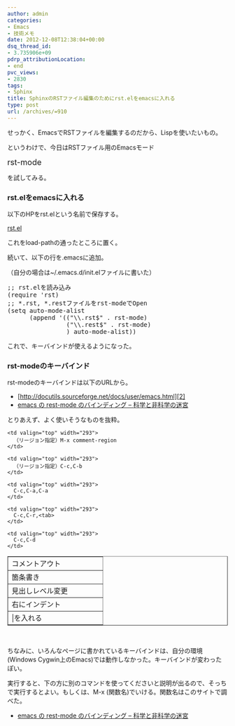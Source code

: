 ```yaml
---
author: admin
categories:
- Emacs
- 技術メモ
date: 2012-12-08T12:38:04+00:00
dsq_thread_id:
- 3.735906e+09
pdrp_attributionLocation:
- end
pvc_views:
- 2830
tags:
- Sphinx
title: SphinxのRSTファイル編集のためにrst.elをemacsに入れる
type: post
url: /archives/=910
---
```


せっかく、EmacsでRSTファイルを編集するのだから、Lispを使いたいもの。
  
というわけで、今日はRSTファイル用のEmacsモード

<span style="font-size: large;">rst-mode</span>

を試してみる。

### rst.elをemacsに入れる

以下のHPをrst.elという名前で保存する。

[rst.el][1]

これをload-pathの通ったところに置く。
  
続いて、以下の行を.emacsに追加。
  
（自分の場合は~/.emacs.d/init.elファイルに書いた）

<div id="scid:812469c5-0cb0-4c63-8c15-c81123a09de7:e0a173de-9ebf-4e60-a8f7-af4fd47017ff" class="wlWriterEditableSmartContent" style="margin: 0px; display: inline; float: none; padding: 0px;">
  <pre name="code" class="c">;; rst.elを読み込み
(require 'rst)
;; *.rst, *.restファイルをrst-modeでOpen
(setq auto-mode-alist
      (append '(("\\.rst$" . rst-mode)
                ("\\.rest$" . rst-mode)
                ) auto-mode-alist))</pre>
</div>

これで、キーバインドが使えるようになった。

### rst-modeのキーバインド

rst-modeのキーバインドは以下のURLから。

  * [http://docutils.sourceforge.net/docs/user/emacs.html][2]
  * [emacs の rest-mode のバインディング &#8211; 科学と非科学の迷宮][3]

とりあえず、よく使いそうなものを抜粋。

<table width="495" border="1" cellspacing="0" cellpadding="2">
  <tr>
    <td valign="top" width="200">
      コメントアウト
    </td>
    
    <td valign="top" width="293">
      （リージョン指定）M-x comment-region
    </td>
  </tr>
  
  <tr>
    <td valign="top" width="200">
      箇条書き
    </td>
    
    <td valign="top" width="293">
      （リージョン指定）C-c,C-b
    </td>
  </tr>
  
  <tr>
    <td valign="top" width="200">
      見出しレベル変更
    </td>
    
    <td valign="top" width="293">
      C-c,C-a,C-a
    </td>
  </tr>
  
  <tr>
    <td valign="top" width="200">
      右にインデント
    </td>
    
    <td valign="top" width="293">
      C-c,C-r,<tab>
    </td>
  </tr>
  
  <tr>
    <td valign="top" width="200">
      |を入れる
    </td>
    
    <td valign="top" width="293">
      C-c,C-d
    </td>
  </tr>
</table>

&nbsp;

ちなみに、いろんなページに書かれているキーバインドは、自分の環境(Windows Cygwin上のEmacs)では動作しなかった。キーバインドが変わったぽい。

実行すると、下の方に別のコマンドを使ってくださいと説明が出るので、そっちで実行するとよい。もしくは、M-x (関数名)でいける。関数名はこのサイトで調べた。

  * [emacs の rest-mode のバインディング &#8211; 科学と非科学の迷宮][3]

<div id="fastlookup_top" style="display: none;">
</div>

 [1]: http://docutils.sourceforge.net/tools/editors/emacs/rst.el
 [2]: http://docutils.sourceforge.net/docs/user/emacs.html "http://docutils.sourceforge.net/docs/user/emacs.html"
 [3]: http://d.hatena.ne.jp/shiumachi/20111221/1324461243
